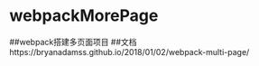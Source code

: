 # webpackMorePage
##webpack搭建多页面项目
##文档https://bryanadamss.github.io/2018/01/02/webpack-multi-page/
